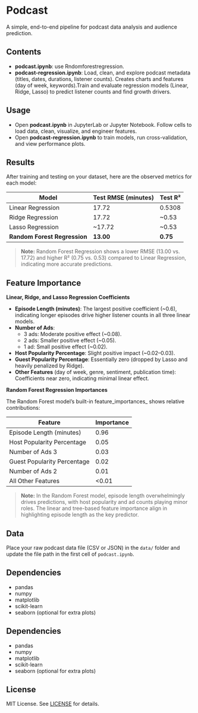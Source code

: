 # Podcast

A simple, end-to-end pipeline for podcast data analysis and audience prediction.

## Contents

- **podcast.ipynb**: use Rndomforestregression.
- **podcast-regression.ipynb**: Load, clean, and explore podcast metadata (titles, dates, durations, listener counts). Creates charts and features (day of week, keywords).Train and evaluate regression models (Linear, Ridge, Lasso) to predict listener counts and find growth drivers.



## Usage

- Open **podcast.ipynb** in JupyterLab or Jupyter Notebook. Follow cells to load data, clean, visualize, and engineer features.
- Open **podcast-regression.ipynb** to train models, run cross-validation, and view performance plots.

## Results

After training and testing on your dataset, here are the observed metrics for each model:

| Model                        | Test RMSE (minutes) | Test R²   |
|------------------------------|---------------------|-----------|
| Linear Regression            | 17.72               | 0.5308    |
| Ridge Regression             | 17.72               | ~0.53     |
| Lasso Regression             | ~17.72              | ~0.53     |
| **Random Forest Regression** | **13.00**           | **0.75**  |

> **Note:** Random Forest Regression shows a lower RMSE (13.00 vs. 17.72) and higher R² (0.75 vs. 0.53) compared to Linear Regression, indicating more accurate predictions.

## Feature Importance

**Linear, Ridge, and Lasso Regression Coefficients**

- **Episode Length (minutes)**: The largest positive coefficient (~0.6), indicating longer episodes drive higher listener counts in all three linear models.
- **Number of Ads**:
  - 3 ads: Moderate positive effect (~0.08).
  - 2 ads: Smaller positive effect (~0.05).
  - 1 ad: Small positive effect (~0.02).
- **Host Popularity Percentage**: Slight positive impact (~0.02–0.03).
- **Guest Popularity Percentage**: Essentially zero (dropped by Lasso and heavily penalized by Ridge).
- **Other Features** (day of week, genre, sentiment, publication time): Coefficients near zero, indicating minimal linear effect.

**Random Forest Regression Importances**

The Random Forest model’s built-in feature_importances_ shows relative contributions:

| Feature                     | Importance |
|-----------------------------|------------|
| Episode Length (minutes)    | 0.96       |
| Host Popularity Percentage  | 0.05       |
| Number of Ads 3             | 0.03       |
| Guest Popularity Percentage | 0.02       |
| Number of Ads 2             | 0.01       |
| All Other Features          | <0.01     |

> **Note:** In the Random Forest model, episode length overwhelmingly drives predictions, with host popularity and ad counts playing minor roles. The linear and tree-based feature importance align in highlighting episode length as the key predictor.

## Data

Place your raw podcast data file (CSV or JSON) in the `data/` folder and update the file path in the first cell of `podcast.ipynb`.

## Dependencies

- pandas
- numpy
- matplotlib
- scikit-learn
- seaborn (optional for extra plots)

## Dependencies

- pandas
- numpy
- matplotlib
- scikit-learn
- seaborn (optional for extra plots)

## License

MIT License. See [LICENSE](LICENSE) for details.
